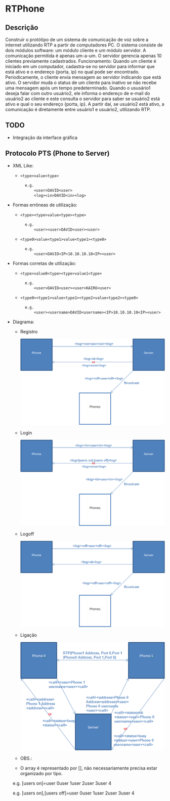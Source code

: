 ﻿# RTPhone

## Descrição
Construir o protótipo de um sistema de comunicação de voz sobre a internet utilizando RTP a partir de computadores PC. O sistema consiste de dois módulos software: um módulo cliente e um módulo servidor. A comunicação permitida é apenas um-a-um. O servidor gerencia apenas 10 clientes previamente cadastrados. Funcionamento: Quando um cliente é iniciado em um computador, cadastra-se no servidor para informar que está ativo e o endereço {porta, ip} no qual pode ser encontrado. Periodicamente, o cliente envia mensagem ao servidor indicando que está ativo. O servidor muda o status de um cliente para inativo se não recebe uma mensagem após um tempo predeterminado. Quando o ususário1 deseja falar com outro usuário2, ele informa o endereço de e-mail do usuário2 ao cliente e este consulta o servidor para saber se usuário2 está ativo e qual o seu endereço {porta, ip}. A partir daí, se usuário2 está ativo, a comunicação é diretamente entre usuário1 e usuário2, utilizando RTP.


## TODO
* Integração da interface gráfica

## Protocolo PTS (Phone to Server)
* XML Like:
 
    * `<type>value<type>`

            e.g. 
                <user>DAVID<user>
                <log><in>DAVID<in><log>


* Formas errôneas de utilização:

    * `<type><type>value<type><type>`

            e.g. 
                <user><user>DAVID<user><user>


    * `<type0>value<type1>value<type1><type0>`

            e.g. 
                <user>DAVID<IP>10.10.10.10<IP><user>



* Formas corretas de utilização:

	* `<type>value0<type><type>value1<type>`

            e.g. 
                <user>DAVID<user><user>KAIRO<user>


	* `<type0><type1>value<type1><type2>value<type2><type0>`

            e.g. 
                <user><username>DAVID<username><IP>10.10.10.10<IP><user>

* Diagrama:

    * Registro


		![Alt text](Docs/Register.png "Registro")
    
    * Login


		![Alt text](Docs/Login.png "Login")
    
    * Logoff


		![Alt text](Docs/Logoff.png "Logoff")
    
    * Ligação


		![Alt text](Docs/Call.png "Ligação")


    * OBS.:
	* O array é representado por [], não necessariamente precisa estar organizado por tipo.

	e.g. 
		[users on]=<in>user 0<in><in>user 1<in><in>user 2<in><in>user 3<in><in>user 4<in>

	e.g. 
		[users on],[users off]=<in>user 0<in><off>user 1<off><in>user 2<in><in>user 3<in><off>user 4<off>

